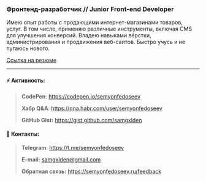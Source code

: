 ### Фронтенд-разработчик // Junior Front-end Developer
Имею опыт работы с продающими интернет-магазинами товаров, услуг. В том числе, применяю различные инструменты, включая CMS для улучшения конверсий. Владею навыками вёрстки, администрирования и продвижения веб-сайтов. Быстро учусь и не пугаюсь нового.

[Ссылка на резюме](https://github.com/samgxlden/samgxlden/blob/859d0dc8313fcfa6f3bf362f34eaecb3c228d04c/Junior%20Front-end%20Developer.pdf "Фронтенд-разработчик // Junior Front-end Developer")


<!--
**samgxlden/samgxlden** is a ✨ _special_ ✨ repository because its `README.md` (this file) appears on your GitHub profile.

Here are some ideas to get you started:

- 🔭 I’m currently working on ...
- 🌱 I’m currently learning ...
- 👯 I’m looking to collaborate on ...
- 🤔 I’m looking for help with ...
- 💬 Ask me about ...
- 📫 How to reach me: ...
- 😄 Pronouns: ...
- ⚡ Fun fact: ...
-->

---

#### ⚡ Активность:
> **CodePen**: <https://codepen.io/semyonfedoseev>
>
> **Хабр Q&A**: <https://qna.habr.com/user/semyonfedoseev>
>
> **GitHub Gist:** <https://gist.github.com/samgxlden>
#### 💬 Контакты:
> **Telegram**: <https://t.me/semyonfedoseev>
>
> **E-mail:** <samgxlden@gmail.com>
>
> **Обратная связь:** <https://semyonfedoseev.ru/feedback>
